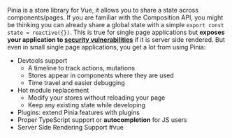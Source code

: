 Pinia is a store library for Vue, it allows you to share a state across components/pages. If you are familiar with the Composition API, you might be thinking you can already share a global state with a simple `export const state = reactive({})`. This is true for single page applications but **exposes your application to [security vulnerabilities](https://vuejs.org/guide/scaling-up/ssr.html#cross-request-state-pollution)** if it is server side rendered. But even in small single page applications, you get a lot from using Pinia:

- Devtools support
    - A timeline to track actions, mutations
    - Stores appear in components where they are used
    - Time travel and easier debugging
- Hot module replacement
    - Modify your stores without reloading your page
    - Keep any existing state while developing
- Plugins: extend Pinia features with plugins
- Proper TypeScript support or **autocompletion** for JS users
- Server Side Rendering Support
#vue
